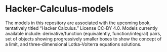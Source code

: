 # Hacker-Calculus-models
The models in this repository are associated with the upcoming book, tentatively titled “Hacker Calculus.” License CC-BY 4.0.
Models currently available include: derivative/function (equivalently, function/integral) pairs, set of objects showing progressively smaller boxes to show the concept of a limit, and three-dimensional Lotka-Volterra equations solutions.
